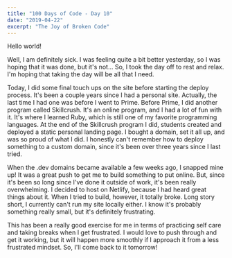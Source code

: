 ```yaml
---
title: "100 Days of Code - Day 10"
date: "2019-04-22"
excerpt: "The Joy of Broken Code"
---
```


Hello world! 

Well, I am definitely sick. I was feeling quite a bit better yesterday, so I was hoping that it was done, but it's not... So, I took the day off to rest and relax. I'm hoping that taking the day will be all that I need.

Today, I did some final touch ups on the site before starting the deploy process. It's been a couple years since I had a personal site. Actually, the last time I had one was before I went to Prime. Before Prime, I did another program called Skillcrush. It's an online program, and I had a lot of fun with it. It's where I learned Ruby, which is still one of my favorite programming languages. At the end of the Skillcrush program I did, students created and deployed a static personal landing page. I bought a domain, set it all up, and was so proud of what I did. I honestly can't remember how to deploy something to a custom domain, since it's been over three years since I last tried.

When the .dev domains became available a few weeks ago, I snapped mine up! It was a great push to get me to build something to put online. But, since it's been so long since I've done it outside of work, it's been really overwhelming. I decided to host on Netlify, because I had heard great things about it. When I tried to build, however, it totally broke. Long story short, I currently can't run my site locally either. I know it's probably something really small, but it's definitely frustrating.

This has been a really good exercise for me in terms of practicing self care and taking breaks when I get frustrated. I would love to push through and get it working, but it will happen more smoothly if I approach it from a less frustrated mindset. So, I'll come back to it tomorrow!